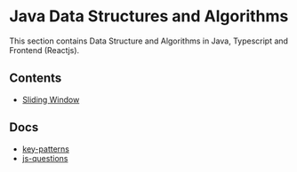 # Java Data Structures and Algorithms

This section contains Data Structure and Algorithms in Java, Typescript and Frontend (Reactjs).

## Contents

- [Sliding Window](./src/KeyPatterns/SlidingWindow/README.md)

## Docs

- [key-patterns](./docs/keys-patterns.md)
- [js-questions](./docs/javascript-common-questions.md)
